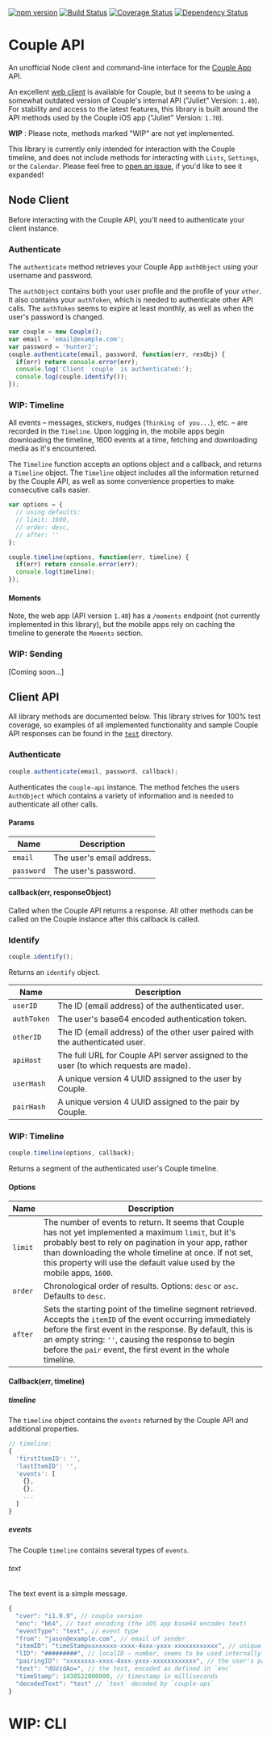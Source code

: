 [![npm version](https://img.shields.io/npm/v/couple-api.svg)](https://www.npmjs.com/package/couple-api) [![Build Status](https://img.shields.io/travis/bitjson/couple-api.svg)](https://travis-ci.org/bitjson/couple-api) [![Coverage Status](https://img.shields.io/coveralls/bitjson/couple-api.svg)](https://coveralls.io/r/bitjson/couple-api) [![Dependency Status](https://img.shields.io/david/bitjson/couple-api.svg)](https://david-dm.org/bitjson/couple-api)

Couple API
==========

An unofficial Node client and command-line interface for the [Couple App](https://couple.me/) API.

An excellent [web client](https://app.couple.me/) is available for Couple, but it seems to be using a somewhat outdated version of Couple's internal API ("Juliet" Version: `1.40`). For stability and access to the latest features, this library is built around the API methods used by the Couple iOS app ("Juliet" Version: `1.70`).

**WIP** : Please note, methods marked "WIP" are not yet implemented.

This library is currently only intended for interaction with the Couple timeline, and does not include methods for interacting with `Lists`, `Settings`, or the `Calendar`. Please feel free to [open an issue](https://github.com/bitjson/couple-api/issues), if you'd like to see it expanded!

Node Client
-----------

Before interacting with the Couple API, you'll need to authenticate your client instance.

### Authenticate

The `authenticate` method retrieves your Couple App `authObject` using your username and password.

The `authObject` contains both your user profile and the profile of your `other`. It also contains your `authToken`, which is needed to authenticate other API calls. The `authToken` seems to expire at least monthly, as well as when the user's password is changed.

```js
var couple = new Couple();
var email = 'email@example.com';
var password = 'hunter2';
couple.authenticate(email, password, function(err, resObj) {
  if(err) return console.error(err);
  console.log('Client `couple` is authenticated:');
  console.log(couple.identify());
});
```

### WIP: Timeline

All events – messages, stickers, nudges (`Thinking of you...`), etc. – are recorded in the `Timeline`. Upon logging in, the mobile apps begin downloading the timeline, 1600 events at a time, fetching and downloading media as it's encountered.

The `Timeline` function accepts an options object and a callback, and returns a `Timeline` object. The `Timeline` object includes all the information returned by the Couple API, as well as some convenience properties to make consecutive calls easier.

```js
var options = {
  // using defaults:
  // limit: 1600,
  // order: desc,
  // after: ''
};

couple.timeline(options, function(err, timeline) {
  if(err) return console.error(err);
  console.log(timeline);
});
```

#### Moments

Note, the web app (API version `1.40`) has a `/moments` endpoint (not currently implemented in this library), but the mobile apps rely on caching the timeline to generate the `Moments` section.

### WIP: Sending

[Coming soon...]

Client API
----------

All library methods are documented below. This library strives for 100% test coverage, so examples of all implemented functionality and sample Couple API responses can be found in the [`test`](/test) directory.

### Authenticate

```js
couple.authenticate(email, password, callback);
```

Authenticates the `couple-api` instance. The method fetches the users `AuthObject` which contains a variety of information and is needed to authenticate all other calls.

#### Params

| Name       | Description               |
|------------|---------------------------|
| `email`    | The user's email address. |
| `password` | The user's password.      |

#### callback(err, responseObject)

Called when the Couple API returns a response. All other methods can be called on the Couple instance after this callback is called.

### Identify

```js
couple.identify();
```

Returns an `identify` object.

| Name        | Description                                                                           |
|-------------|---------------------------------------------------------------------------------------|
| `userID`    | The ID (email address) of the authenticated user.                                     |
| `authToken` | The user's base64 encoded authentication token.                                       |
| `otherID`   | The ID (email address) of the other user paired with the authenticated user.          |
| `apiHost`   | The full URL for Couple API server assigned to the user (to which requests are made). |
| `userHash`  | A unique version 4 UUID assigned to the user by Couple.                               |
| `pairHash`  | A unique version 4 UUID assigned to the pair by Couple.                               |

### WIP: Timeline

```js
couple.timeline(options, callback);
```

Returns a segment of the authenticated user's Couple timeline.

#### Options

| Name    | Description                                                                                                                                                                                                                                                                                         |
|---------|-----------------------------------------------------------------------------------------------------------------------------------------------------------------------------------------------------------------------------------------------------------------------------------------------------|
| `limit` | The number of events to return. It seems that Couple has not yet implemented a maximum `limit`, but it's probably best to rely on pagination in your app, rather than downloading the whole timeline at once. If not set, this property will use the default value used by the mobile apps, `1600`. |
| `order` | Chronological order of results. Options: `desc` or `asc`. Defaults to `desc`.                                                                                                                                                                                                                       |
| `after` | Sets the starting point of the timeline segment retrieved. Accepts the `itemID` of the event occurring immediately before the first event in the response. By default, this is an empty string: `''`, causing the response to begin before the `pair` event, the first event in the whole timeline. |

#### Callback(err, timeline)

##### timeline

The `timeline` object contains the `events` returned by the Couple API and additional properties.

```js
// timeline:
{
  'firstItemID': '',
  'lastItemID': '',
  'events': [
    {},
    {},
    ...
  ]
}
```

##### events

The Couple `timeline` contains several types of `events`.

###### text

The text event is a simple message.

```js
{
  "cver": "i1.9.9", // couple version
  "enc": "b64", // text encoding (the iOS app base64 encodes text)
  "eventType": "text", // event type
  "from": "jason@example.com", // email of sender
  "itemID": "timeStampxxxxxxxx-xxxx-4xxx-yxxx-xxxxxxxxxxxx", // unique identifier – timestamp with concatinated Uuid
  "lID": "#########", // localID – number, seems to be used internally by the mobile apps
  "pairingID": "xxxxxxxx-xxxx-4xxx-yxxx-xxxxxxxxxxxx", // the user's pairID
  "text": "dGVzdAo=", // the text, encoded as defined in `enc`
  "timeStamp": 1430522000000, // timestamp in milliseconds
  "decodedText": "test" // `text` decoded by `couple-api`
}
```

WIP: CLI
========
